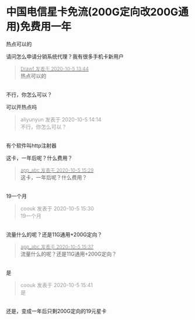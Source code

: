 # 中国电信星卡免流(200G定向改200G通用)免费用一年


热点可以的<img src="static/image/smiley/default/lol.gif" smilieid="12" border="0" alt="" /><img id="aimg_dF2oq" onclick="zoom(this, this.src, 0, 0, 0)" class="zoom" src="https://cdn.jsdelivr.net/gh/hishis/forum-master/public/images/patch.gif" onmouseover="img_onmouseoverfunc(this)" onload="thumbImg(this)" border="0" alt="" />

请问怎么申请分销系统代理？我有很多手机卡新用户

<div class="quote"><blockquote><font size="2"><a href="https://www.hostloc.com/forum.php?mod=redirect&amp;goto=findpost&amp;pid=9260928&amp;ptid=751085" target="_blank"><font color="#999999">Drawf 发表于 2020-10-5 13:44</font></a></font><br />
热点可以的</blockquote></div><br />
不行，你怎么可以？

可以开热点吗<img src="static/image/smiley/yct/010.gif" smilieid="41" border="0" alt="" /><img id="aimg_V0H6p" onclick="zoom(this, this.src, 0, 0, 0)" class="zoom" src="https://cdn.jsdelivr.net/gh/hishis/forum-master/public/images/patch.gif" onmouseover="img_onmouseoverfunc(this)" onload="thumbImg(this)" border="0" alt="" />

<div class="quote"><blockquote><font color="#999999">aliyunyun 发表于 2020-10-5 14:14</font><br />
<font color="#999999">不行，你怎么可以？</font></blockquote></div><br />
有个软件叫http注射器

这卡，一年后呢？什么费用？

<div class="quote"><blockquote><font size="2"><a href="https://www.hostloc.com/forum.php?mod=redirect&amp;goto=findpost&amp;pid=9261166&amp;ptid=751085" target="_blank"><font color="#999999">app_abc 发表于 2020-10-5 15:29</font></a></font><br />
这卡，一年后呢？什么费用？</blockquote></div><br />
19一个月

<div class="quote"><blockquote><font color="#999999">coouk 发表于 2020-10-5 15:30</font><br />
<font color="#999999">19一个月</font></blockquote></div><br />
流量什么的呢？还是11G通用+200G定向？

<div class="quote"><blockquote><font size="2"><a href="https://www.hostloc.com/forum.php?mod=redirect&amp;goto=findpost&amp;pid=9261203&amp;ptid=751085" target="_blank"><font color="#999999">app_abc 发表于 2020-10-5 15:37</font></a></font><br />
流量什么的呢？还是11G通用+200G定向？</blockquote></div><br />
是

<div class="quote"><blockquote><font color="#999999">coouk 发表于 2020-10-5 15:41</font><br />
<font color="#999999">是</font></blockquote></div><br />
还是，变成一年后只剩200G定向的19元星卡
